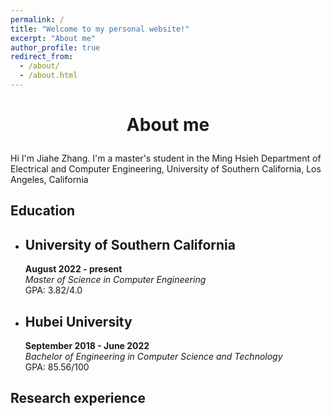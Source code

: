 ```yaml
---
permalink: /
title: "Welcome to my personal website!"
excerpt: "About me"
author_profile: true
redirect_from: 
  - /about/
  - /about.html
---
```

# <p align="center">About me</p>

Hi I'm Jiahe Zhang. I'm a master's student in the Ming Hsieh Department of Electrical and Computer Engineering, University of Southern California, Los Angeles, California

Education
------
* **University of Southern California**
  ---
  **August 2022 - present**  
  *Master of Science in Computer Engineering*  
  GPA: 3.82/4.0

* **Hubei University**
  ---
  **September 2018 - June 2022**  
  *Bachelor of Engineering in Computer Science and Technology*  
  GPA: 85.56/100

Research experience
------
